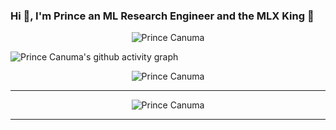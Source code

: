 ### Hi 👋, I'm Prince an ML Research Engineer and the MLX King 👑

<!--
**Blaizzy/Blaizzy** is a ✨ _special_ ✨ repository because its `README.md` (this file) appears on your GitHub profile.

Here are some ideas to get you started:

- 🔭 I’m currently working on ...
- 🌱 I’m currently learning ...
- 👯 I’m looking to collaborate on ...
- 🤔 I’m looking for help with ...
- 💬 Ask me about ...
- 📫 How to reach me: ...
- 😄 Pronouns: ...
- ⚡ Fun fact: ...
-->

<p align="center">
  <img src="https://github-readme-stats-sigma-five.vercel.app/api?username=Blaizzy&theme=dark&show_icons=true&include_all_commits=true" alt="Prince Canuma"/>
</p>
<img src="https://github-readme-activity-graph.vercel.app/graph?username=Blaizzy&&theme=github-compact" alt="Prince Canuma's github activity graph"/>

<p align="center"> 
<img src="https://github-profile-trophy.vercel.app/?username=Blaizzy&theme=algolia&column=-1" alt="Prince Canuma" /></a> </p>
<hr/>

<p align="center">
  <img src="https://komarev.com/ghpvc/?username=blaizzy&label=Profile%20views&style=for-the-badge" alt="Prince Canuma"/>
</p>
<hr/>
